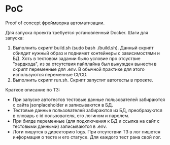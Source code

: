 # PoC
Proof of concept фреймворка автоматизации.

Для запуска проекта требуется установленный Docker. 
Шаги для запуска: 
1. Выполнить скрипт build.sh (sudo bash ./build.sh).
Данный скрипт сбилдит нужный образ и поднимет контейнеры с 
зависимостями и БД. Хоть в тестовом задании было условие про отсуствие "хардкода", из за отсутствия пайплайна был 
вынужден вынести в скрипт переменные для .env. В обычной практике для этого используются переменные CI/CD.
2. Выполнить скрипт run.sh. Скрипт запустит автотесты в проекте. 


Краткое описание по ТЗ:
- При запуске автотестов тестовые данные пользователей забираются с сайта jsonplaceholder и записываются в БД.
- Тестовые данные пользователей забираются из БД, преобразуются в словарь с id пользователя, его логином и паролем.
- При билде переменные (для подключения к БД и ссылка на сайт с тестовыми данными) записываются в .env. 
- Логи пишутся в директорию logs. При отсутствии ТЗ в лог пишется информация о тесте и его статусе. 
Для каждого тест рана свой лог.
